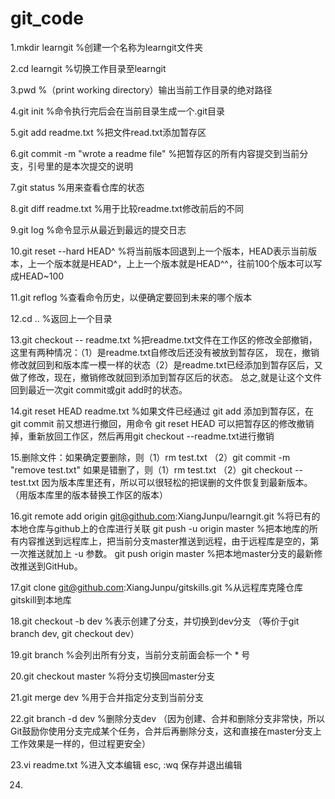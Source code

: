 # git_code

1.mkdir learngit %创建一个名称为learngit文件夹

2.cd learngit %切换工作目录至learngit

3.pwd %（print working directory）输出当前工作目录的绝对路径

4.git init %命令执行完后会在当前目录生成一个.git目录

5.git add readme.txt %把文件read.txt添加暂存区

6.git commit -m "wrote a readme file" %把暂存区的所有内容提交到当前分支，引号里的是本次提交的说明

7.git status %用来查看仓库的状态

8.git diff readme.txt %用于比较readme.txt修改前后的不同

9.git log %命令显示从最近到最远的提交日志

10.git reset --hard HEAD^ %将当前版本回退到上一个版本，HEAD表示当前版本，上一个版本就是HEAD^，上上一个版本就是HEAD^^，往前100个版本可以写成HEAD~100

11.git reflog %查看命令历史，以便确定要回到未来的哪个版本

12.cd .. %返回上一个目录

13.git checkout -- readme.txt %把readme.txt文件在工作区的修改全部撤销，这里有两种情况：（1）是readme.txt自修改后还没有被放到暂存区，
现在，撤销修改就回到和版本库一模一样的状态（2）是readme.txt已经添加到暂存区后，又做了修改，现在，撤销修改就回到添加到暂存区后的状态。
总之,就是让这个文件回到最近一次git commit或git add时的状态。

14.git reset HEAD readme.txt %如果文件已经通过 git add 添加到暂存区，在 git commit 前又想进行撤回，用命令 git reset HEAD <file> 可以把暂存区的修改撤销掉，重新放回工作区，然后再用git checkout --readme.txt进行撤销
  
15.删除文件：如果确定要删除，则（1）rm test.txt （2）git commit -m "remove test.txt"
            如果是错删了，则（1）rm test.txt （2）git checkout -- test.txt 因为版本库里还有，所以可以很轻松的把误删的文件恢复到最新版本。（用版本库里的版本替换工作区的版本）
     
16.git remote add origin git@github.com:XiangJunpu/learngit.git %将已有的本地仓库与github上的仓库进行关联
   git push -u origin master %把本地库的所有内容推送到远程库上，把当前分支master推送到远程，由于远程库是空的，第一次推送就加上 -u 参数。
   git push origin master %把本地master分支的最新修改推送到GitHub。

17.git clone git@github.com:XiangJunpu/gitskills.git %从远程库克隆仓库gitskill到本地库

18.git checkout -b dev %表示创建了分支，并切换到dev分支 （等价于git branch dev, git checkout dev）

19.git branch %会列出所有分支，当前分支前面会标一个 * 号

20.git checkout master %将分支切换回master分支

21.git merge dev %用于合并指定分支到当前分支

22.git branch -d dev %删除分支dev  （因为创建、合并和删除分支非常快，所以Git鼓励你使用分支完成某个任务，合并后再删除分支，这和直接在master分支上工作效果是一样的，但过程更安全）

23.vi readme.txt %进入文本编辑  esc, :wq 保存并退出编辑

24.





